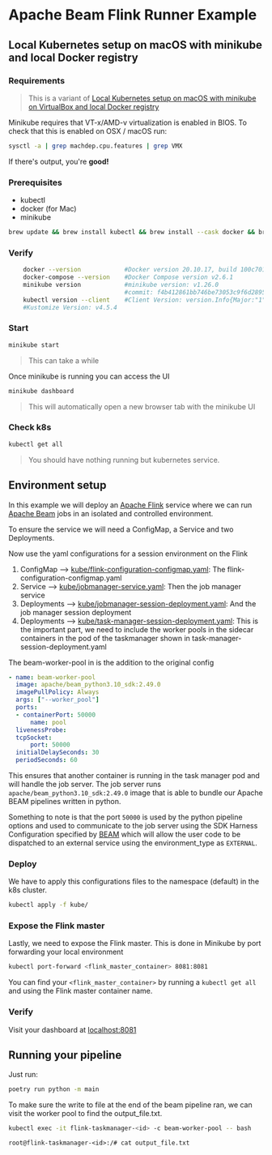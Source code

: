 # Apache Beam Flink Runner Example

## Local Kubernetes setup on macOS with minikube and local Docker registry

### Requirements

> This is a variant of [Local Kubernetes setup on macOS with minikube on VirtualBox and local Docker registry](https://gist.github.com/kevin-smets/b91a34cea662d0c523968472a81788f7)

Minikube requires that VT-x/AMD-v virtualization is enabled in BIOS. To check that this is enabled on OSX / macOS run:

```bash
sysctl -a | grep machdep.cpu.features | grep VMX
```

If there's output, you're **good!**

### Prerequisites

* kubectl
* docker (for Mac)
* minikube

```bash
brew update && brew install kubectl && brew install --cask docker && brew install minikube
```

### Verify

```bash
    docker --version            #Docker version 20.10.17, build 100c701
    docker-compose --version    #Docker Compose version v2.6.1
    minikube version            #minikube version: v1.26.0
                                #commit: f4b412861bb746be73053c9f6d2895f12cf78565
    kubectl version --client    #Client Version: version.Info{Major:"1", Minor:"24", GitVersion:"v1.24.1", GitCommit:"3ddd0f45aa91e2f30c70734b175631bec5b5825a", GitTreeState:"clean", BuildDate:"2022-05-24T12:26:19Z", GoVersion:"go1.18.2", Compiler:"gc", Platform:"darwin/amd64"}
    #Kustomize Version: v4.5.4
```

### Start

```bash
minikube start
```

> This can take a while

Once minikube is running you can access the UI

```bash
minikube dashboard
```

> This will automatically open a new browser tab with the minikube UI

### Check k8s

```bash
kubectl get all
```

> You should have nothing running but kubernetes service.

## Environment setup

In this example we will deploy an [Apache Flink](https://flink.apache.org/) service where we can run [Apache Beam](https://beam.apache.org/) jobs in an isolated and controlled environment.

To ensure the service we will need a ConfigMap, a Service and two Deployments.

Now use the yaml configurations for a session environment on the Flink

1. ConfigMap --> [kube/flink-configuration-configmap.yaml](kube/flink-configuration-configmap.yaml): The flink-configuration-configmap.yaml
2. Service --> [kube/jobmanager-service.yaml](kube/jobmanager-service.yaml): Then the job manager service
3. Deployments --> [kube/jobmanager-session-deployment.yaml](kube/jobmanager-session-deployment.yaml): And the job manager session deployment
4. Deployments --> [kube/task-manager-session-deployment.yaml](kube/task-manager-session-deployment.yaml): This is the important part, we need to include the worker pools in the sidecar containers in the pod of the taskmanager shown in task-manager-session-deployment.yaml

The beam-worker-pool in is the addition to the original config

```yaml
- name: beam-worker-pool
  image: apache/beam_python3.10_sdk:2.49.0
  imagePullPolicy: Always
  args: ["--worker_pool"]
  ports:
  - containerPort: 50000
      name: pool
  livenessProbe:
  tcpSocket:
      port: 50000
  initialDelaySeconds: 30
  periodSeconds: 60
```

This ensures that another container is running in the task manager pod and will handle the job server. The job server runs `apache/beam_python3.10_sdk:2.49.0` image that is able to bundle our Apache BEAM pipelines written in python.

Something to note is that the port `50000` is used by the python pipeline options and used to communicate to the job server using the SDK Harness Configuration specified by [BEAM](https://beam.apache.org/documentation/runtime/sdk-harness-config/) which will allow the user code to be dispatched to an external service using the environment_type as `EXTERNAL`.

### Deploy

We have to apply this configurations files to the namespace (default) in the k8s cluster.

```bash
kubectl apply -f kube/
```

### Expose the Flink master

Lastly, we need to expose the Flink master. This is done in Minikube by port forwarding your local environment

```bash
kubectl port-forward <flink_master_container> 8081:8081
```

You can find your `<flink_master_container>` by running a `kubectl get all` and using the Flink master container name.

### Verify

Visit your dashboard at [localhost:8081](localhost:8081)

## Running your pipeline

Just run:

```bash
poetry run python -m main
```

To make sure the write to file at the end of the beam pipeline ran, we can visit the worker pool to find the output_file.txt.

```bash
kubectl exec -it flink-taskmanager-<id> -c beam-worker-pool -- bash
```

```console
root@flink-taskmanager-<id>:/# cat output_file.txt
```
